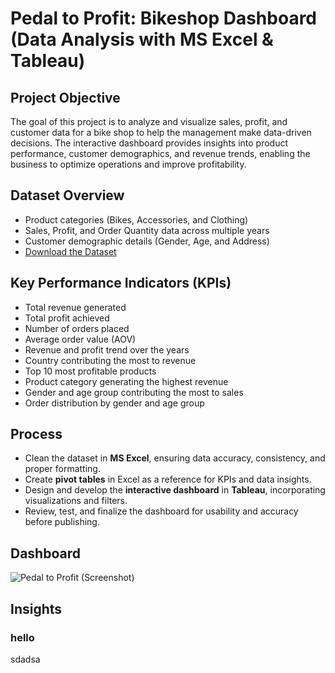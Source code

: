 # Pedal to Profit: Bikeshop Dashboard (Data Analysis with MS Excel & Tableau)
## Project Objective
The goal of this project is to analyze and visualize sales, profit, and customer data for a bike shop to help the management make data-driven decisions. The interactive dashboard provides insights into product performance, customer demographics, and revenue trends, enabling the business to optimize operations and improve profitability.

## Dataset Overview
- Product categories (Bikes, Accessories, and Clothing)
- Sales, Profit, and Order Quantity data across multiple years
- Customer demographic details (Gender, Age, and Address)
- <a href="https://github.com/CarloMorga/Pedal-to-Profit---Dashboard/blob/main/Pedal%20to%20Profit%20-%20Data.xlsx">Download the Dataset</a>

## Key Performance Indicators (KPIs)
- Total revenue generated
- Total profit achieved
- Number of orders placed
- Average order value (AOV)
- Revenue and profit trend over the years
- Country contributing the most to revenue
- Top 10 most profitable products
- Product category generating the highest revenue
- Gender and age group contributing the most to sales
- Order distribution by gender and age group

## Process  
- Clean the dataset in **MS Excel**, ensuring data accuracy, consistency, and proper formatting.  
- Create **pivot tables** in Excel as a reference for KPIs and data insights.  
- Design and develop the **interactive dashboard** in **Tableau**, incorporating visualizations and filters.  
- Review, test, and finalize the dashboard for usability and accuracy before publishing.

## Dashboard
![Pedal to Profit (Screenshot)](https://github.com/user-attachments/assets/ceb09c3b-7a76-45bb-a936-03da7fb53e60)

## Insights
### hello
sdadsa
